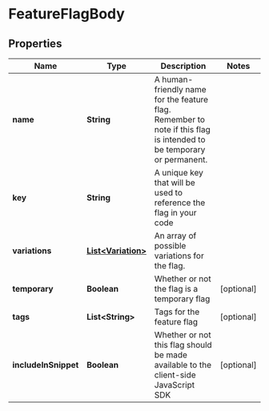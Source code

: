 
# FeatureFlagBody

## Properties
Name | Type | Description | Notes
------------ | ------------- | ------------- | -------------
**name** | **String** | A human-friendly name for the feature flag. Remember to note if this flag is intended to be temporary or permanent. | 
**key** | **String** | A unique key that will be used to reference the flag in your code | 
**variations** | [**List&lt;Variation&gt;**](Variation.md) | An array of possible variations for the flag. | 
**temporary** | **Boolean** | Whether or not the flag is a temporary flag |  [optional]
**tags** | **List&lt;String&gt;** | Tags for the feature flag |  [optional]
**includeInSnippet** | **Boolean** | Whether or not this flag should be made available to the client-side JavaScript SDK |  [optional]



